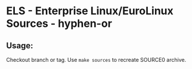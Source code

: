 # ELS - Enterprise Linux/EuroLinux Sources - hyphen-or
 
## Usage:
  Checkout branch or tag. Use `make sources` to recreate  SOURCE0 archive.
